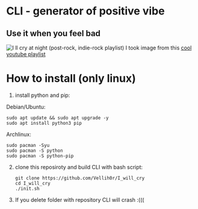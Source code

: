 # CLI - generator of positive vibe
## Use it when you feel bad

![I ll cry at night (post-rock, indie-rock playlist)](https://github.com/user-attachments/assets/c8084121-7018-4e78-8184-48274172150a)
I took image from this [cool youtube playlist](https://www.youtube.com/watch?v=36C2zYyJ8E0)

# How to install (only linux)

1. install python and pip:

Debian/Ubuntu:
   ```shell
   sudo apt update && sudo apt upgrade -y
   sudo apt install python3 pip
   ```
Archlinux:
   ```shell
   sudo pacman -Syu
   sudo pacman -S python
   sudo pacman -S python-pip
   ```
2. clone this reposiroty and build CLI with bash script:
   ```shell
   git clone https://github.com/Vellih0r/I_will_cry
   cd I_will_cry
   ./init.sh
   ```
3. If you delete folder with repository CLI will crash :(((
